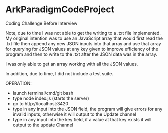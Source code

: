 # ArkParadigmCodeProject
Coding Challenge Before Interview

Note, due to time I was not able to get the writing to a .txt file implemented.
My original intention was to use an JavaScript array that would first read the .txt file then
append any new JSON inputs into that array and use that array for querying for JSON values at any key given to
improve efficiency of the program and then to write to the .txt after the JSON data was in the array.

I was only able to get an array working with all the JSON values.

In addition, due to time, I did not include a test suite.


OPERATION:
- launch terminal/cmd/git bash
- type node index.js (starts the server)
- go to http://localhost:3420
- type in any input into the JSON field, the program will give errors for any invalid inputs, otherwise it will output to the Update channel
- type in any input into the key field, if a value at that key exists it will output to the update Channel

